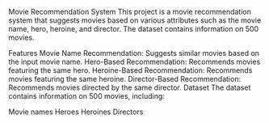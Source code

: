 Movie Recommendation System
This project is a movie recommendation system that suggests movies based on various attributes such as the movie name, hero, heroine, and director. The dataset contains information on 500 movies.

Features
Movie Name Recommendation: Suggests similar movies based on the input movie name.
Hero-Based Recommendation: Recommends movies featuring the same hero.
Heroine-Based Recommendation: Recommends movies featuring the same heroine.
Director-Based Recommendation: Recommends movies directed by the same director.
Dataset
The dataset contains information on 500 movies, including:

Movie names
Heroes
Heroines
Directors
